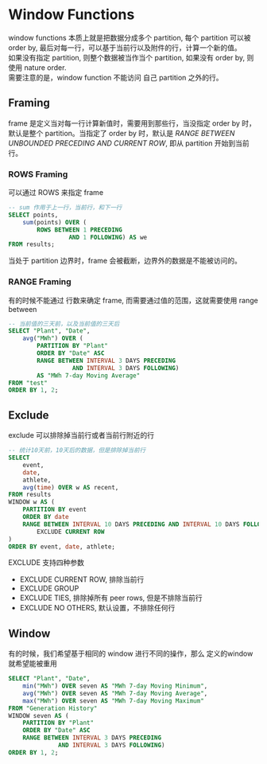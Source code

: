 # Window Functions
window functions 本质上就是把数据分成多个 partition, 每个 partition 可以被 order by, 最后对每一行，可以基于当前行以及附件的行，计算一个新的值。  
如果没有指定 partition, 则整个数据被当作当个 partition, 如果没有 order by, 则使用 nature order.  
需要注意的是，window function 不能访问 自己 partition 之外的行。  

## Framing
frame 是定义当对每一行计算新值时，需要用到那些行，当没指定 order by 时，默认是整个 partition。当指定了 order by 时，默认是 *RANGE BETWEEN UNBOUNDED PRECEDING AND CURRENT ROW*, 即从 partition 开始到当前行。
### ROWS Framing
可以通过 ROWS 来指定 frame
```sql
-- sum 作用于上一行，当前行，和下一行
SELECT points,
    sum(points) OVER (
        ROWS BETWEEN 1 PRECEDING
                 AND 1 FOLLOWING) AS we
FROM results;
```
当处于 partition 边界时，frame 会被截断，边界外的数据是不能被访问的。
### RANGE Framing
有的时候不能通过 行数来确定 frame, 而需要通过值的范围，这就需要使用 range between
```sql
-- 当前值的三天前，以及当前值的三天后
SELECT "Plant", "Date",
    avg("MWh") OVER (
        PARTITION BY "Plant"
        ORDER BY "Date" ASC
        RANGE BETWEEN INTERVAL 3 DAYS PRECEDING
                  AND INTERVAL 3 DAYS FOLLOWING)
        AS "MWh 7-day Moving Average"
FROM "test"
ORDER BY 1, 2;
```
## Exclude
exclude 可以排除掉当前行或者当前行附近的行
```sql
-- 统计10天前，10天后的数据，但是排除掉当前行
SELECT
    event,
    date,
    athlete,
    avg(time) OVER w AS recent,
FROM results
WINDOW w AS (
    PARTITION BY event
    ORDER BY date
    RANGE BETWEEN INTERVAL 10 DAYS PRECEDING AND INTERVAL 10 DAYS FOLLOWING
        EXCLUDE CURRENT ROW
)
ORDER BY event, date, athlete;
```
EXCLUDE 支持四种参数
* EXCLUDE CURRENT ROW, 排除当前行
* EXCLUDE GROUP
* EXCLUDE TIES, 排除掉所有 peer rows, 但是不排除当前行
* EXCLUDE NO OTHERS, 默认设置，不排除任何行
## Window
有的时候，我们希望基于相同的 window 进行不同的操作，那么 定义的window就希望能被重用
```sql
SELECT "Plant", "Date",
    min("MWh") OVER seven AS "MWh 7-day Moving Minimum",
    avg("MWh") OVER seven AS "MWh 7-day Moving Average",
    max("MWh") OVER seven AS "MWh 7-day Moving Maximum"
FROM "Generation History"
WINDOW seven AS (
    PARTITION BY "Plant"
    ORDER BY "Date" ASC
    RANGE BETWEEN INTERVAL 3 DAYS PRECEDING
              AND INTERVAL 3 DAYS FOLLOWING)
ORDER BY 1, 2;
``` 